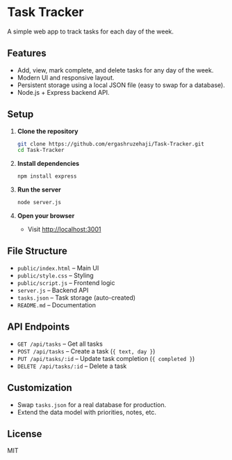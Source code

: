 # Task Tracker

A simple web app to track tasks for each day of the week.

## Features

- Add, view, mark complete, and delete tasks for any day of the week.
- Modern UI and responsive layout.
- Persistent storage using a local JSON file (easy to swap for a database).
- Node.js + Express backend API.

## Setup

1. **Clone the repository**
   ```bash
   git clone https://github.com/ergashruzehaji/Task-Tracker.git
   cd Task-Tracker
   ```

2. **Install dependencies**
   ```bash
   npm install express
   ```

3. **Run the server**
   ```bash
   node server.js
   ```

4. **Open your browser**
   - Visit [http://localhost:3001](http://localhost:3001)

## File Structure

- `public/index.html` – Main UI
- `public/style.css` – Styling
- `public/script.js` – Frontend logic
- `server.js` – Backend API
- `tasks.json` – Task storage (auto-created)
- `README.md` – Documentation

## API Endpoints

- `GET /api/tasks` – Get all tasks
- `POST /api/tasks` – Create a task (`{ text, day }`)
- `PUT /api/tasks/:id` – Update task completion (`{ completed }`)
- `DELETE /api/tasks/:id` – Delete a task

## Customization

- Swap `tasks.json` for a real database for production.
- Extend the data model with priorities, notes, etc.

## License

MIT